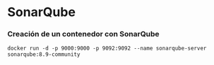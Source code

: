 # SonarQube

### Creación de un contenedor con SonarQube

```
docker run -d -p 9000:9000 -p 9092:9092 --name sonarqube-server sonarqube:8.9-community
```
